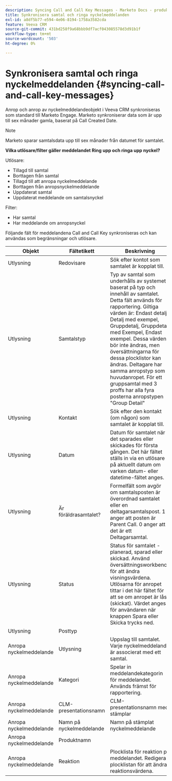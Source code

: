 ```yaml
---
description: Syncing Call and Call Key Messages - Marketo Docs - produktdokumentation
title: Synkronisera samtal och ringa nyckelmeddelanden
exl-id: a8df5b77-e594-4e06-8194-1758a3582cda
feature: Veeva CRM
source-git-commit: 431bd258f9a68bbb9df7acf043085578d3d91b1f
workflow-type: tm+mt
source-wordcount: '503'
ht-degree: 0%

---
```


# Synkronisera samtal och ringa nyckelmeddelanden {#syncing-call-and-call-key-messages}

Anrop och anrop av nyckelmeddelandeobjekt i Veeva CRM synkroniseras som standard till Marketo Engage. Marketo synkroniserar data som är upp till sex månader gamla, baserat på Call Created Date.

>[!NOTE]
>
>Marketo sparar samtalsdata upp till sex månader från datumet för samtalet.

**Vilka utlösare/filter gäller meddelandet Ring upp och ringa upp nyckel?**

Utlösare:

* Tillagd till samtal
* Borttagen från samtal
* Tillagd till att anropa nyckelmeddelande
* Borttagen från anropsnyckelmeddelande
* Uppdaterat samtal
* Uppdaterat meddelande om samtalsnyckel

Filter:

* Har samtal
* Har meddelande om anropsnyckel

Följande fält för meddelandena Call and Call Key synkroniseras och kan användas som begränsningar och utlösare.

<table>
  <colgroup>
    <col>
    <col>
    <col>
    <col>
    <col>
  </colgroup>
  <thead>
    <tr>
      <th>
        Objekt
      </th>
      <th>
        Fältetikett
      </th>
      <th>
        Beskrivning
      </th>
      <th>
        Fältnamn
      </th>
      <th>
        Datatyp
      </th>
    </tr>
  </thead>
  <tbody>
    <tr>
      <td>Utlysning</td>
      <td>Redovisare</td>
      <td>Sök efter kontot som samtalet är kopplat till.</td>
      <td>Account_vod__c</td>
      <td>Uppslag (konto)</td>
    </tr>
    <tr>
      <td>Utlysning</td>
      <td>Samtalstyp</td>
      <td>Typ av samtal som underhålls av systemet baserat på typ och innehåll av samtalet. Detta fält används för rapportering. Giltiga värden är: Endast detalj, Detalj med exempel, Gruppdetalj, Gruppdetalj med Exempel, Endast exempel. Dessa värden bör inte ändras, men översättningarna för dessa plocklistor kan ändras. Deltagare har samma anropstyp som huvudanropet. För ett gruppsamtal med 3 proffs har alla fyra posterna anropstypen "Group Detail"</td>
      <td>Call_Type_vod__c</td>
      <td>Picklist</td>
    </tr>
    <tr>
     <td>Utlysning</td>
      <td>Kontakt</td>
      <td>Sök efter den kontakt (om någon) som samtalet är kopplat till.</td>
      <td>Contact_vod__c</td>
      <td>Uppslag (kontakt)</td>
    </tr>
    <tr>
      <td>Utlysning</td>
      <td>Datum</td>
      <td>Datum för samtalet när det sparades eller skickades för första gången. Det här fältet ställs in via en utlösare på aktuellt datum om varken datum- eller datetime-fältet anges.</td>
      <td>Call_Date_vod__c</td>
      <td>Datum</td>
    </tr>
    <tr>
      <td>Utlysning</td>
      <td>Är föräldrasamtalet?</td>
      <td>Formelfält som avgör om samtalsposten är överordnad samtalet eller en deltagarsamtalspost. 1 anger att posten är Parent Call. 0 anger att det är ett Deltagarsamtal.</td>
      <td>Is_Parent_Call_vod__c</td>
      <td>Formel (tal)</td>
    </tr>
    <tr>
      <td>Utlysning</td>
      <td>Status</td>
      <td>Status för samtalet - planerad, sparad eller skickad. Använd översättningsworkbench för att ändra visningsvärdena. Utlösarna för anropet tittar i det här fältet för att se om anropet är låst (skickat). Värdet anges för användaren när knappen Spara eller Skicka trycks ned.</td>
      <td>Status_vod__c</td>
      <td>Picklist</td>
    </tr>
    <tr>
      <td>Utlysning</td>
      <td>Posttyp</td>
      <td> </td>
      <td>RecordTypeId</td>
      <td>Posttyp</td>
    </tr>
    <tr>
      <td>Anropa nyckelmeddelande</td>
      <td>Utlysning</td>
      <td>Uppslag till samtalet. Varje nyckelmeddelande är associerat med ett samtal.</td>
      <td>Call2_vod__c</td>
      <td>Överordnad-detail(call)</td>
    </tr>
    <tr>
      <td>Anropa nyckelmeddelande</td>
      <td>Kategori</td>
      <td>Spelar in meddelandekategorin för meddelandet. Används främst för rapportering.</td>
      <td>Category_vod__c</td>
      <td>Picklist</td>
    </tr>
    <tr>
      <td>Anropa nyckelmeddelande</td>
      <td>CLM-presentationsnamn</td>
      <td>CLM-presentationsnamn med stämplar</td>
      <td>Clm_Presentation_Name_vod__c</td>
      <td>Text (80)</td>
    </tr>
    <tr>
      <td>Anropa nyckelmeddelande</td>
      <td>Namn på nyckelmeddelande</td>
      <td>Namn på stämplat nyckelmeddelande</td>
      <td>Key_Message_Name_vod__c</td>
      <td>Text (80)</td>
    </tr>
    <tr>
      <td>Anropa nyckelmeddelande</td>
      <td>Produktnamn</td>
      <td> </td>
      <td>Product_Name__c</td>
      <td>Formel (text)</td>
    </tr>
    <tr>
      <td>Anropa nyckelmeddelande</td>
      <td>Reaktion</a>
      </td>
      <td>Plocklista för reaktion på meddelandet. Redigera plocklistan för att ändra reaktionsvärdena.</td>
      <td>Reaction_vod__c</td>
      <td>Picklist</td>
    </tr>
  </tbody>
</table>
